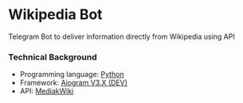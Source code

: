 # Wikipedia Bot
Telegram Bot to deliver information directly from Wikipedia using API

### Technical Background
- Programming language: [Python](https://www.python.org)
- Framework: [Aiogram V3.X (DEV)](https://docs.aiogram.dev/en/dev-3.x/)
- API: [MediakWiki](https://www.mediawiki.org/wiki/API)
